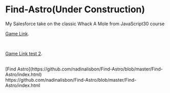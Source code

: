 # Find-Astro(Under Construction)
My Salesforce take on the classic Whack A Mole from JavaScript30 course
<br/>
<p><a href="https://github.com/nadinalisbon/Find-Astro/blob/master/Find-Astro/index.html">Game Link</a>.</p>
<br/>
<p><a href="https://github.com/nadinalisbon/Find-Astro/blob/master/Find-Astro/">Game Link test 2</a>.</p>
<br/>
[Find Astro](https://github.com/nadinalisbon/Find-Astro/blob/master/Find-Astro/index.html)
<br/>
https://github.com/nadinalisbon/Find-Astro/blob/master/Find-Astro/index.html

